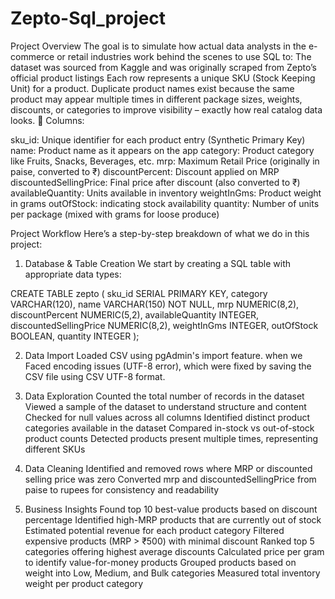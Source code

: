 # Zepto-Sql_project

Project Overview
The goal is to simulate how actual data analysts in the e-commerce or retail industries work behind the scenes to use SQL to:
The dataset was sourced from Kaggle and was originally scraped from Zepto’s official product listings
Each row represents a unique SKU (Stock Keeping Unit) for a product. Duplicate product names exist because the same product may appear multiple times in different package sizes, weights, discounts, or categories to improve visibility – exactly how real catalog data looks.
🧾 Columns:

sku_id: Unique identifier for each product entry (Synthetic Primary Key)
name: Product name as it appears on the app
category: Product category like Fruits, Snacks, Beverages, etc.
mrp: Maximum Retail Price (originally in paise, converted to ₹)
discountPercent: Discount applied on MRP
discountedSellingPrice: Final price after discount (also converted to ₹)
availableQuantity: Units available in inventory
weightInGms: Product weight in grams
outOfStock: indicating stock availability
quantity: Number of units per package (mixed with grams for loose produce)

Project Workflow
Here’s a step-by-step breakdown of what we do in this project:

1. Database & Table Creation
We start by creating a SQL table with appropriate data types:

CREATE TABLE zepto (
  sku_id SERIAL PRIMARY KEY,
  category VARCHAR(120),
  name VARCHAR(150) NOT NULL,
  mrp NUMERIC(8,2),
  discountPercent NUMERIC(5,2),
  availableQuantity INTEGER,
  discountedSellingPrice NUMERIC(8,2),
  weightInGms INTEGER,
  outOfStock BOOLEAN,
  quantity INTEGER
);

2. Data Import
Loaded CSV using pgAdmin's import feature.
when we Faced encoding issues (UTF-8 error), which were fixed by saving the CSV file using CSV UTF-8 format.

3. Data Exploration
Counted the total number of records in the dataset
Viewed a sample of the dataset to understand structure and content
Checked for null values across all columns
Identified distinct product categories available in the dataset
Compared in-stock vs out-of-stock product counts
Detected products present multiple times, representing different SKUs

4. Data Cleaning
Identified and removed rows where MRP or discounted selling price was zero
Converted mrp and discountedSellingPrice from paise to rupees for consistency and readability

5. Business Insights
Found top 10 best-value products based on discount percentage
Identified high-MRP products that are currently out of stock
Estimated potential revenue for each product category
Filtered expensive products (MRP > ₹500) with minimal discount
Ranked top 5 categories offering highest average discounts
Calculated price per gram to identify value-for-money products
Grouped products based on weight into Low, Medium, and Bulk categories
Measured total inventory weight per product category
